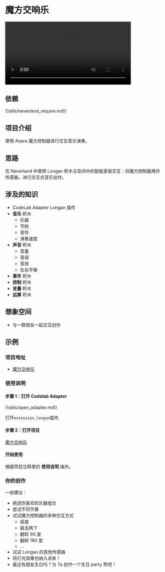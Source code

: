 # 魔方交响乐

<video width=80% src="/video/cube%20symphony.mp4" controls="controls"></video>

## 依赖

{!utils/neverland_require.md!}

## 项目介绍

使用 Aqara 魔方控制器进行交互音乐演奏。

## 思路

在 Neverland 中使用 Longan 积木与空间中的智能家居交互：将魔方控制器用作传感器，进行交互式音乐创作。

## 涉及的知识

- CodeLab Adapter Longan 插件
- **音乐** 积木
    - 乐器
    - 节拍
    - 音符
    - 演奏速度
- **声音** 积木
    - 音量
    - 音调
    - 音效
    - 左右平衡
- **事件** 积木
- **控制** 积木
- **变量** 积木
- **运算** 积木

## 想象空间

- 与一群朋友一起交互创作

## 示例

### 项目地址

- [魔方交响乐](https://scratch3v2.codelab.club/?sb3url=https://adapter.codelab.club/sb3/%E4%BA%A4%E5%93%8D%E4%B9%90.sb3)

### 使用说明

#### 步骤 1：打开 Codelab Adapter

{!utils/open_adapter.md!}

打开`extension_longan`插件.

#### 步骤 2：打开项目

[魔方交响乐](https://scratch3v2.codelab.club/?sb3url=https://adapter.codelab.club/sb3/%E4%BA%A4%E5%93%8D%E4%B9%90.sb3)

#### 开始使用

根据项目注释里的 **使用说明** 操作。

### 你的创作

一些建议：

- 挑选你喜欢的乐器组合
- 尝试不同节奏
- 试试魔方控制器的多种交互方式
  - 摇晃
  - 敲击两下
  - 翻转 90 度
  - 翻转 180 度
  - ...
- 试试 Longan 的其他传感器
- 将灯光效果也纳入进来！
- 最近有朋友生日吗？为 Ta 创作一个生日 party 秀吧！

